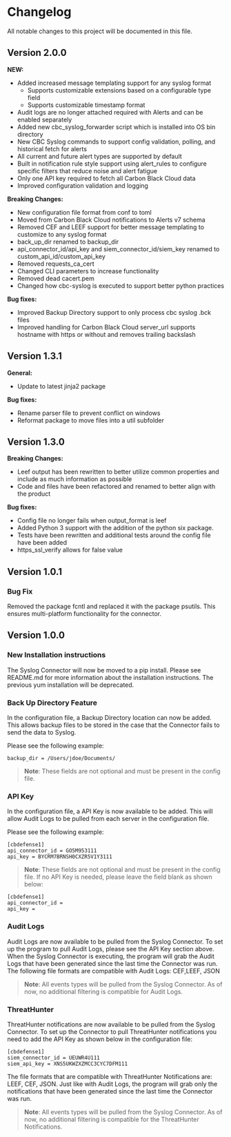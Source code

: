 # Changelog
All notable changes to this project will be documented in this file.

## Version 2.0.0

**NEW:**
* Added increased message templating support for any syslog format
    * Supports customizable extensions based on a configurable type field
    * Supports customizable timestamp format
* Audit logs are no longer attached required with Alerts and can be enabled separately
* Added new cbc_syslog_forwarder script which is installed into OS bin directory
* New CBC Syslog commands to support config validation, polling, and historical fetch for alerts
* All current and future alert types are supported by default
* Built in notification rule style support using alert_rules to configure specific filters that reduce noise and alert fatigue
* Only one API key required to fetch all Carbon Black Cloud data
* Improved configuration validation and logging

**Breaking Changes:**
* New configuration file format from conf to toml
* Moved from Carbon Black Cloud notifications to Alerts v7 schema
* Removed CEF and LEEF support for better message templating to customize to any syslog format
* back_up_dir renamed to backup_dir
* api_connector_id/api_key and siem_connector_id/siem_key renamed to custom_api_id/custom_api_key
* Removed requests_ca_cert
* Changed CLI parameters to increase functionality
* Removed dead cacert.pem
* Changed how cbc-syslog is executed to support better python practices

**Bug fixes:**
* Improved Backup Directory support to only process cbc syslog .bck files
* Improved handling for Carbon Black Cloud server_url supports hostname with https or without and removes trailing backslash

## Version 1.3.1

**General:**
* Update to latest jinja2 package

**Bug fixes:**
* Rename parser file to prevent conflict on windows
* Reformat package to move files into a util subfolder

## Version 1.3.0

**Breaking Changes:**
* Leef output has been rewritten to better utilize common properties and include as much information as possible
* Code and files have been refactored and renamed to better align with the product

**Bug fixes:**
* Config file no longer fails when output_format is leef
* Added Python 3 support with the addition of the python six package.
* Tests have been rewritten and additional tests around the config file have been added
* https_ssl_verify allows for false value

## Version 1.0.1

### Bug Fix

Removed the package fcntl and replaced it with the package psutils. This ensures multi-platform functionality for
the connector.

## Version 1.0.0

### New Installation instructions

The Syslog Connector will now be moved to a pip install. Please see README.md for more information about the
installation instructions.  The previous yum installation will be deprecated.

### Back Up Directory Feature

In the configuration file, a Backup Directory location can now be added. This allows backup files to be stored
in the case that the Connector fails to send the data to Syslog.

Please see the following example:

    backup_dir = /Users/jdoe/Documents/

> **Note**: These fields are not optional and must be present in the config file.

### API Key

In the configuration file, a API Key is now available to be added. This will allow Audit Logs to be pulled from each
server in the configuration file.

Please see the following example:

    [cbdefense1]
    api_connector_id = GO5M953111
    api_key = BYCRM7BRNSH0CXZR5V1Y3111

> **Note**: These fields are not optional and must be present in the config file. If no API Key is needed, please
leave the field blank as shown below:

    [cbdefense1]
    api_connector_id =
    api_key =


### Audit Logs

Audit Logs are now available to be pulled from the Syslog Connector. To set up the program to pull Audit Logs, please
see the API Key section above. When the Syslog Connector is executing, the program will grab the Audit Logs that have
been generated since the last time the Connector was run. The following file formats are compatible with Audit Logs:
CEF,LEEF, JSON

> **Note**: All events types will be pulled from the Syslog Connector. As of now, no additional filtering is
compatible for Audit Logs.


### ThreatHunter

ThreatHunter notifications are now available to be pulled from the Syslog Connector. To set up the Connector to pull
ThreatHunter notifications you need to add the API Key as shown below in the configuration file:


    [cbdefense1]
    siem_connector_id = UEUWR4U111
    siem_api_key = XNS5UKWZXZMCC3CYC7DFM111


The file formats that are compatible with ThreatHunter Notifications are: LEEF, CEF, JSON. Just like with Audit Logs, the
program will grab only the notifications that have been generated since the last time the Connector was run.

> **Note**: All events types will be pulled from the Syslog Connector. As of now, no additional filtering is
compatible for the ThreatHunter Notifications.
